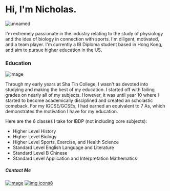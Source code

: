 # Hi, I'm Nicholas.


![unnamed](https://github.com/beepboopblap/About-Me/assets/89974500/7a2392fe-50c8-47bd-ba0f-4e1ccef77918)


I'm extremely passionate in the industry relating to the study of physiology and the idea of biology in connection with sports. I'm diligent, motivated, and a team player. I'm currently a IB Diploma student based in Hong Kong, and aim to pursue higher education in the US.


### Education

![image](https://github.com/beepboopblap/About-Me/assets/89974500/4eb54133-19a3-4cfd-8da3-c1cc653b23ba)


Through my early years at Sha Tin College, I wasn't as devoted into studying and making the best of my education. I started off with failing grades on nearly all of my subjects. However, it was until year 10 where I started to become academically disciplined and created an scholastic comeback. For my IGCSE/GCSEs, I had earned an equivalent to 7 As, which demonstrates the motivation I have for my education.

Here are the 6 classes I take for IBDP (not including core subjects):

- Higher Level History
- Higher Level Biology
- Higher Level Sports, Exercise, and Health Science
- Standard Level English Language and Literature
- Standard Level B Chinese
- Standard Level Application and Interpretation Mathematics




##### Contact Me


[![image](https://github.com/beepboopblap/About-Me/assets/89974500/828e3007-69f1-4743-94a0-89bc9aa8dfcd)][1]  [![img icons8](https://github.com/beepboopblap/About-Me/assets/89974500/89510ac9-f0bc-42e5-9a81-84fce7935c07)
][2]


[1]: https://www.linkedin.com/in/shen-le-xuan/
[2]: mailto:shennicholas86@gmail.com

